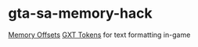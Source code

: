 # gta-sa-memory-hack
[Memory Offsets](https://gtamods.com/wiki/Memory_Addresses_(SA))
[GXT Tokens](https://gtamods.com/wiki/GXT#Tokens) for text formatting in-game
